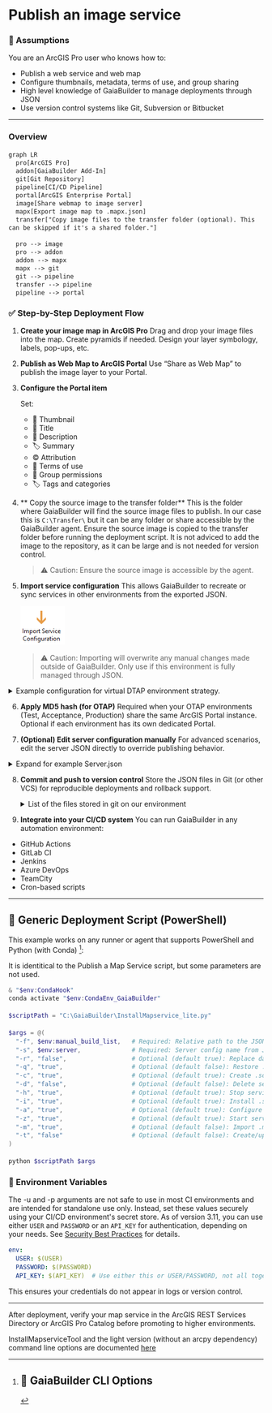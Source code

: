 ﻿Publish an image service
=====================

### 🧠 Assumptions

You are an ArcGIS Pro user who knows how to:

* Publish a web service and web map
* Configure thumbnails, metadata, terms of use, and group sharing
* High level knowledge of GaiaBuilder to manage deployments through JSON
* Use version control systems like Git, Subversion or Bitbucket

---
### Overview

```mermaid
graph LR
  pro[ArcGIS Pro]
  addon[GaiaBuilder Add-In]
  git[Git Repository]
  pipeline[CI/CD Pipeline]
  portal[ArcGIS Enterprise Portal]
  image[Share webmap to image server]
  mapx[Export image map to .mapx.json]
  transfer["Copy image files to the transfer folder (optional). This can be skipped if it's a shared folder."]

  pro --> image
  pro --> addon
  addon --> mapx
  mapx --> git
  git --> pipeline
  transfer --> pipeline
  pipeline --> portal
```

### ✅ Step-by-Step Deployment Flow

1. **Create your image map in ArcGIS Pro**
    Drag and drop your image files into the map.
    Create pyramids if needed.
    Design your layer symbology, labels, pop-ups, etc.

2. **Publish as Web Map to ArcGIS Portal**
   Use “Share as Web Map” to publish the image layer to your Portal.

3. **Configure the Portal item**
   
   Set:
   * 🔖 Thumbnail
   * 📄 Title
   * 🔗 Description
   * 🏷️ Summary
   * ©️  Attribution
   * 📜 Terms of use
   * 👥 Group permissions
   * 🏷️ Tags and categories

4. ** Copy the source image to the transfer folder**
   This is the folder where GaiaBuilder will find the source image files to publish. In our case this is `C:\Transfer\` but it can be any folder or share accessible by the GaiaBuilder agent.
   Ensure the source image is copied to the transfer folder before running the deployment script. It is not adviced to add the image to the repository, as it can be large and is not needed for version control.
   >⚠️ Caution: Ensure the source image is accessible by the agent.

5. **Import service configuration**
   This allows GaiaBuilder to recreate or sync services in other environments from the exported JSON. 
   
   ![Import service configuration button](import_service_configuration.png)
   
   >⚠️ Caution: Importing will overwrite any manual changes made outside of GaiaBuilder. Only use if this environment is fully managed through JSON.

<Details><Summary>Example configuration for virtual DTAP environment strategy.</Summary>
Our configuration has been designed to support a virtual DTAP (Development, Test, Acceptance, Production) environment strategy. Each environment has its own folder in the ArcGIS Portal and a dedicated server folder.
The image server is a seperate ArcGIS Server site, which is configured and added to both the GaiaBuilder.ini file and registerednotep in the GaiaBuilder Environment Registry hosted table.


![Our configuration](import_image_service_configuration.png)
</Details>

6. **Apply MD5 hash (for OTAP)**
   Required when your OTAP environments (Test, Acceptance, Production) share the same ArcGIS Portal instance.
   Optional if each environment has its own dedicated Portal.

7. **(Optional) Edit server configuration manually**
   For advanced scenarios, edit the server JSON directly to override publishing behavior.

<Details>
<Summary>Expand for example Server.json</Summary>

```json
{
    "servers": {

        "ACC_IMAGE": {        
            "portalFolder": "acc",        
            "serverFolder": "ACC",
            "datasources": [],
            "sharing": {
                "esriEveryone": "false",
                "groups": [
                    "Demo ACC"
                ],
                "organization": "false"
            }
        },
        "DEV_IMAGE": {
            "portalFolder": "dev",        
            "serverFolder": "DEV",
            "datasources": [],
            "sharing": {
                "esriEveryone": "false",
                "groups": [
                    "Demo DEV"
                ],
                "organization": "false"
            }
        },
        "PROD_IMAGE": {
            "portalFolder": "prod",        
            "serverFolder": "PROD",
            "datasources": [],
            "sharing": {
                "esriEveryone": "false",
                "groups": [
                    "Demo PROD"
                ],
                "organization": "false"
            }
        },
        "TEST_IMAGE": {
            "portalFolder": "test",        
            "serverFolder": "TEST",
            "datasources": [],
            "sharing": {
                "esriEveryone": "false",
                "groups": [
                    "Demo TEST"
                ],
                "organization": "false"
            }
        }
    }
}
```
</Details>

8. **Commit and push to version control**
   Store the JSON files in Git (or other VCS) for reproducible deployments and rollback support.

   <Details><Summary>List of the files stored in git on our environment</Summary>

   * `5a371e21be223df6691b919542cc8d4b.data.json`
   * `Map.aprx.json`
   * `Map.mapx.json`
   * `Map.Server.json`
   * `thumbnail.PNG`
</Details>

9. **Integrate into your CI/CD system**
    You can run GaiaBuilder in any automation environment:

* GitHub Actions
* GitLab CI
* Jenkins
* Azure DevOps
* TeamCity
* Cron-based scripts

---

## 🧪 Generic Deployment Script (PowerShell)

This example works on any runner or agent that supports PowerShell and Python (with Conda) [^1]:

It is identitical to the Publish a Map Service script, but some parameters are not used.

```powershell
& "$env:CondaHook"
conda activate "$env:CondaEnv_GaiaBuilder"

$scriptPath = "C:\GaiaBuilder\InstallMapservice_lite.py"

$args = @(
  "-f", $env:manual_build_list,   # Required: Relative path to the JSON config file (MapService definition)
  "-s", $env:server,              # Required: Server config name from JSON / global INI
  "-r", "false",                  # Optional (default true): Replace datasources
  "-q", "true",                   # Optional (default false): Restore .mapx.json to .mapx (use with -m true and -r false)
  "-c", "true",                   # Optional (default true): Create .sd service definition file
  "-d", "false",                  # Optional (default false): Delete service (removes related items)
  "-h", "true",                   # Optional (default true): Stop service before replace
  "-i", "true",                   # Optional (default true): Install .sd to server (requires -c or .sd in PUB folder)
  "-a", "true",                   # Optional (default true): Configure service from JSON
  "-z", "true",                   # Optional (default true): Start service after install
  "-m", "true",                   # Optional (default false): Import .mapx into empty ArcGIS Pro project
  "-t", "false"                   # Optional (default false): Create/update tile cache
)

python $scriptPath $args
```

### 🔐 Environment Variables
The -u and -p arguments are not safe to use in most CI environments and are intended for standalone use only.
Instead, set these values securely using your CI/CD environment's secret store. As of version 3.11, you can use either `USER` and `PASSWORD` or an `API_KEY` for authentication, depending on your needs. See [Security Best Practices](../../docs/Security-Best-Practices.md) for details.
```yaml
env:
  USER: $(USER)
  PASSWORD: $(PASSWORD)
  API_KEY: $(API_KEY)  # Use either this or USER/PASSWORD, not all together
```

This ensures your credentials do not appear in logs or version control.

---
After deployment, verify your map service in the ArcGIS REST Services Directory or ArcGIS Pro Catalog before promoting to higher environments.


[^1]: ## 🧾 GaiaBuilder CLI Options
InstallMapserviceTool and the light version (without an arcpy dependency) command line options are documented [here](https://github.com/merkator-software/GaiaBuilder-manual/wiki/InstallMapserviceTool)


